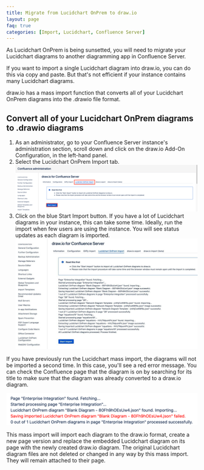 ```yaml
---
title: Migrate from Lucidchart OnPrem to draw.io
layout: page
faq: true
categories: [Import, Lucidchart, Confluence Server]
---
```


As Lucidchart OnPrem is being sunsetted, you will need to migrate your Lucidchart diagrams to another diagramming app in Confluence Server.

If you want to import a single Lucidchart diagram into draw.io, you can do this via copy and paste. But that's not efficient if your instance contains many Lucidchart diagrams.

draw.io has a mass import function that converts all of your Lucidchart OnPrem diagrams into the .drawio file format.

## Convert all of your Lucidchart OnPrem diagrams to .drawio diagrams

1. As an administrator, go to your Confluence Server instance's administration section, scroll down and click on the draw.io Add-On Configuration, in the left-hand panel.
2. Select the Lucidchart OnPrem Import tab.
<br /><img src="/assets/img/blog/lucidchart-onprem-import-start.png" width="600" alt="Start the mass import of all Lucidchart OnPrem diagrams to draw.io in Confluence Server">
3. Click on the blue Start Import button. If you have a lot of Lucidchart diagrams in your instance, this can take some time. Ideally, run the import when few users are using the instance. You will see status updates as each diagram is imported.
<br /><img src="/assets/img/blog/lucidchart-onprem-import-report.png" width="600" alt="Check the import report after the Lucidchart OnPrem mass import to draw.io in Confluence Server finished">

If you have previously run the Lucidchart mass import, the diagrams will not be imported a second time. In this case, you'll see a red error message. You can check the Confluence page that the diagram is on by searching for its title to make sure that the diagram was already converted to a draw.io diagram.

<img src="/assets/img/blog/lucidchart-onprem-import-skip-file.png" width="600" alt="Previously converted diagrams from Lucidchart OnPrem to draw.io won't be converted again">

This mass import will import each diagram to the draw.io format, create a new page version and replace the embedded Lucidchart diagram on its page with the newly created draw.io diagram. The original Lucidchart diagram files are not deleted or changed in any way by this mass import. They will remain attached to their page.

